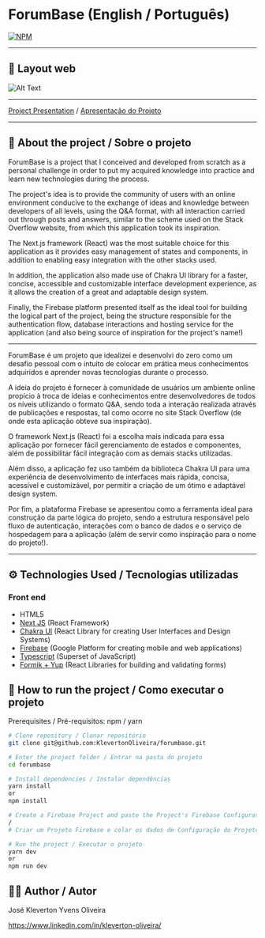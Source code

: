 # ForumBase (English / Português)
[![NPM](https://img.shields.io/npm/l/react)](https://github.com/KlevertonOliveira/forumbase/blob/main/LICENSE)

---

## :art: Layout web
![Alt Text](project-preview/ip-address-tracker.gif)


---

[Project Presentation](https://forumbase-96f40.web.app/) /
[Apresentação do Projeto](https://forumbase-96f40.web.app/)

---

## :mag_right: About the project / Sobre o projeto

ForumBase is a project that I conceived and developed from scratch as a personal challenge in order to put my acquired knowledge into practice and learn new technologies during the process.

The project's idea is to provide the community of users with an online environment conducive to the exchange of ideas and knowledge between developers of all levels, using the Q&A format, with all interaction carried out through posts and answers, similar to the scheme used on the Stack Overflow website, from which this application took its inspiration.

The Next.js framework (React) was the most suitable choice for this application as it provides easy management of states and components, in addition to enabling easy integration with the other stacks used.

In addition, the application also made use of Chakra UI library for a faster, concise, accessible and customizable interface development experience, as it allows the creation of a great and adaptable design system.

Finally, the Firebase platform presented itself as the ideal tool for building the logical part of the project, being the structure responsible for the authentication flow, database interactions and hosting service for the application (and also being source of inspiration for the project's name!)

---

ForumBase é um projeto que idealizei e desenvolvi do zero como um desafio pessoal com o intuito de colocar em prática meus conhecimentos adquiridos e aprender novas tecnologias durante o processo.

A ideia do projeto é fornecer à comunidade de usuários um ambiente online propício à troca de ideias e conhecimentos entre desenvolvedores de todos os níveis utilizando o formato Q&A, sendo toda a interação realizada através de publicações e respostas, tal como ocorre no site Stack Overflow (de onde esta aplicação obteve sua inspiração).

O framework Next.js (React) foi a escolha mais indicada para essa aplicação por fornecer fácil gerenciamento de estados e componentes, além de possibilitar fácil integração com as demais stacks utilizadas.

Além disso, a aplicação fez uso também da biblioteca Chakra UI para uma experiência de desenvolvimento de interfaces mais rápida, concisa, acessível e customizável, por permitir a criação de um ótimo e adaptável design system.

Por fim, a plataforma Firebase se apresentou como a ferramenta ideal para construção da parte lógica do projeto, sendo a estrutura responsável pelo fluxo de autenticação, interações com o banco de dados e o serviço de hospedagem para a aplicação (além de servir como inspiração para o nome do projeto!).

---

## :gear: Technologies Used / Tecnologias utilizadas

### Front end
- HTML5
- [Next JS](https://nextjs.org/) (React Framework)
- [Chakra UI](https://chakra-ui.com/) (React Library for creating User Interfaces and Design Systems)
- [Firebase](https://firebase.google.com/) (Google Platform for creating mobile and web applications)
- [Typescript](https://www.typescriptlang.org/) (Superset of JavaScript)
- [Formik + Yup](https://formik.org/) (React Libraries for building and validating forms)

## :file_folder: How to run the project / Como executar o projeto

Prerequisites / Pré-requisitos: npm / yarn

```bash
# Clone repository / Clonar repositório
git clone git@github.com:KlevertonOliveira/forumbase.git

# Enter the project folder / Entrar na pasta do projeto
cd forumbase

# Install dependencies / Instalar dependências
yarn install 
or 
npm install

# Create a Firebase Project and paste the Project's Firebase Configuration data at .env.local file, following the .env.example file model 
/ 
# Criar um Projeto Firebase e colar os dados de Configuração do Projeto Firebase no arquivo .env.local, seguindo o modelo do arquivo .env.example

# Run the project / Executar o projeto
yarn dev
or
npm run dev
```

## :raising_hand_man: Author / Autor

José Kleverton Yvens Oliveira

https://www.linkedin.com/in/kleverton-oliveira/
